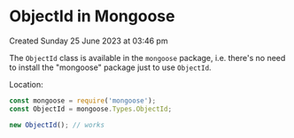 # ObjectId in Mongoose
Created Sunday 25 June 2023 at 03:46 pm

The `ObjectId` class is available in the `mongoose` package, i.e. there's no need to install the "mongoose" package just to use `ObjectId`.

Location:
```js
const mongoose = require('mongoose');
const ObjectId = mongoose.Types.ObjectId;

new ObjectId(); // works
```